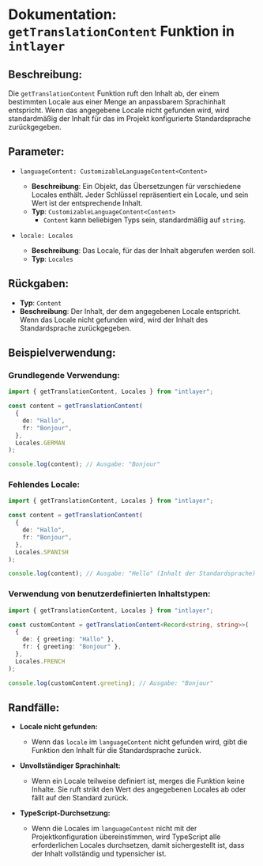 # Dokumentation: `getTranslationContent` Funktion in `intlayer`

## Beschreibung:

Die `getTranslationContent` Funktion ruft den Inhalt ab, der einem bestimmten Locale aus einer Menge an anpassbarem Sprachinhalt entspricht. Wenn das angegebene Locale nicht gefunden wird, wird standardmäßig der Inhalt für das im Projekt konfigurierte Standardsprache zurückgegeben.

## Parameter:

- `languageContent: CustomizableLanguageContent<Content>`

  - **Beschreibung**: Ein Objekt, das Übersetzungen für verschiedene Locales enthält. Jeder Schlüssel repräsentiert ein Locale, und sein Wert ist der entsprechende Inhalt.
  - **Typ**: `CustomizableLanguageContent<Content>`
    - `Content` kann beliebigen Typs sein, standardmäßig auf `string`.

- `locale: Locales`

  - **Beschreibung**: Das Locale, für das der Inhalt abgerufen werden soll.
  - **Typ**: `Locales`

## Rückgaben:

- **Typ**: `Content`
- **Beschreibung**: Der Inhalt, der dem angegebenen Locale entspricht. Wenn das Locale nicht gefunden wird, wird der Inhalt des Standardsprache zurückgegeben.

## Beispielverwendung:

### Grundlegende Verwendung:

```typescript
import { getTranslationContent, Locales } from "intlayer";

const content = getTranslationContent(
  {
    de: "Hallo",
    fr: "Bonjour",
  },
  Locales.GERMAN
);

console.log(content); // Ausgabe: "Bonjour"
```

### Fehlendes Locale:

```typescript
import { getTranslationContent, Locales } from "intlayer";

const content = getTranslationContent(
  {
    de: "Hallo",
    fr: "Bonjour",
  },
  Locales.SPANISH
);

console.log(content); // Ausgabe: "Hello" (Inhalt der Standardsprache)
```

### Verwendung von benutzerdefinierten Inhaltstypen:

```typescript
import { getTranslationContent, Locales } from "intlayer";

const customContent = getTranslationContent<Record<string, string>>(
  {
    de: { greeting: "Hallo" },
    fr: { greeting: "Bonjour" },
  },
  Locales.FRENCH
);

console.log(customContent.greeting); // Ausgabe: "Bonjour"
```

## Randfälle:

- **Locale nicht gefunden:**
  - Wenn das `locale` im `languageContent` nicht gefunden wird, gibt die Funktion den Inhalt für die Standardsprache zurück.
- **Unvollständiger Sprachinhalt:**

  - Wenn ein Locale teilweise definiert ist, merges die Funktion keine Inhalte. Sie ruft strikt den Wert des angegebenen Locales ab oder fällt auf den Standard zurück.

- **TypeScript-Durchsetzung:**
  - Wenn die Locales im `languageContent` nicht mit der Projektkonfiguration übereinstimmen, wird TypeScript alle erforderlichen Locales durchsetzen, damit sichergestellt ist, dass der Inhalt vollständig und typensicher ist.
